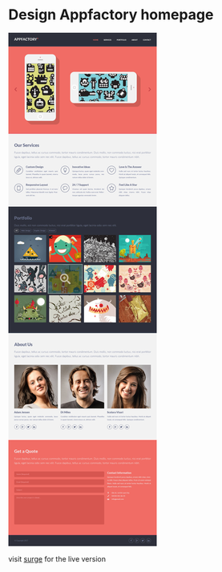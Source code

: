 # Design Appfactory homepage

<img src="./+assets/design-appfactory.jpg">

visit [surge](sander-appfactory.surge.sh) for the live version